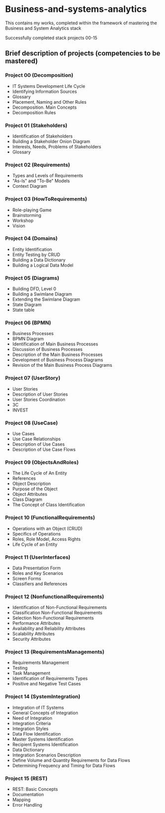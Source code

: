 # Business-and-systems-analytics
This contains my works, completed within the framework of mastering the Business and System Analytics stack

Successfully completed stack projects 00-15

## Brief description of projects (competencies to be mastered)

### Project 00 (Decomposition)
- IT Systems Development Life Cycle
- Identifying Information Sources
- Glossary
- Placement, Naming and Other Rules
- Decomposition. Main Concepts
- Decomposition Rules

### Project 01 (Stakeholders)
- Identification of Stakeholders
- Building a Stakeholder Onion Diagram
- Interests, Needs, Problems of Stakeholders
- Glossary

### Project 02 (Requirements)
- Types and Levels of Requirements
- "As-Is" and "To-Be" Models
- Context Diagram

### Project 03 (HowToRequirements)
- Role-playing Game
- Brainstorming
- Workshop
- Vision 

### Project 04 (Domains)
- Entity Identification
- Entity Testing by CRUD
- Building a Data Dictionary
- Building a Logical Data Model

### Project 05 (Diagrams)
- Building DFD, Level 0
- Building a Swimlane Diagram
- Extending the Swimlane Diagram
- State Diagram
- State table

### Project 06 (BPMN)
- Business Processes
- BPMN Diagram
- Identification of Main Business Processes
- Discussion of Business Processes
- Description of the Main Business Processes
- Development of Business Process Diagrams
- Revision of the Main Business Process Diagrams

### Project 07 (UserStory)
- User Stories
- Description of User Stories
- User Stories Coordination
- 3C
- INVEST

### Project 08 (UseCase)
- Use Cases
- Use Case Relationships
- Description of Use Cases
- Description of Use Case Flows

### Project 09 (ObjectsAndRoles)
- The Life Cycle of An Entity
- References
- Object Description
- Purpose of the Object
- Object Attributes
- Class Diagram
- The Сoncept of Сlass Identification

### Project 10 (FunctionalRequirements)
- Operations with an Object (CRUD)
- Specifics of Operations
- Roles, Role Model, Access Rights
- Life Cycle of an Entity

### Project 11 (UserInterfaces)
- Data Presentation Form
- Roles and Key Scenarios
- Screen Forms
- Classifiers and References

### Project 12 (NonfunctionalRequirements)
- Identification of Non-Functional Requirements
- Classification Non-Functional Requirements
- Selection Non-Functional Requirements
- Performance Attributes
- Availability and Reliability Attributes
- Scalability Attributes
- Security Attributes

### Project 13 (RequirementsManagements)
- Requirements Management
- Testing
- Task Management
- Identification of Requirements Types
- Positive and Negative Test Cases

### Project 14 (SystemIntegration)
- Integration of IT Systems
- General Concepts of Integration
- Need of Integration
- Integration Criteria
- Integration Styles
- Data Flow Identification
- Master Systems Identification
- Recipient Systems Identification
- Data Dictionary
- Integration Scenarios Description
- Define Volume and Quantity Requirements for Data Flows
- Determining Frequency and Timing for Data Flows

### Project 15 (REST)

- REST: Basic Concepts
- Documentation
- Mapping
- Error Handling